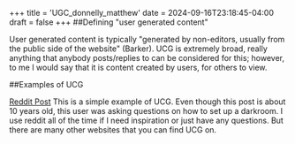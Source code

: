 +++
title = 'UGC_donnelly_matthew'
date = 2024-09-16T23:18:45-04:00
draft = false
+++
##Defining "user generated content" 

User generated content is typically "generated by non-editors, usually from the public side of the website" (Barker). UCG is extremely broad, really anything that anybody posts/replies to can be considered for this; however, to me I would say that it is content created by users, for others to view.

##Examples of UCG

[Reddit Post](https://www.reddit.com/r/photography/comments/2l9z1y/setting_up_a_home_darkroom_difficult/) This is a simple example of UCG. Even though this post is about 10 years old, this user was asking questions on how to set up a darkroom. I use reddit all of the time if I need inspiration or just have any questions. But there are many other websites that you can find UCG on. 

